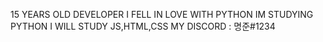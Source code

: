 15 YEARS OLD DEVELOPER
I FELL IN LOVE WITH PYTHON
IM STUDYING PYTHON 
I WILL STUDY JS,HTML,CSS
MY DISCORD : 명준#1234
